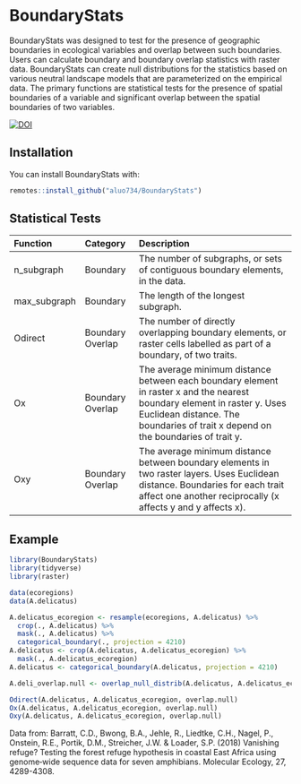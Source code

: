 
# BoundaryStats

BoundaryStats was designed to test for the presence of geographic
boundaries in ecological variables and overlap between such boundaries.
Users can calculate boundary and boundary overlap statistics with raster
data. BoundaryStats can create null distributions for the statistics
based on various neutral landscape models that are parameterized on the
empirical data. The primary functions are statistical tests for the
presence of spatial boundaries of a variable and significant overlap
between the spatial boundaries of two variables.

[![DOI](https://zenodo.org/badge/534683960.svg)](https://zenodo.org/badge/latestdoi/534683960)

## Installation

You can install BoundaryStats with:

``` r
remotes::install_github("aluo734/BoundaryStats")
```

## Statistical Tests

<table class="table table-striped table-hover table-condensed" style="margin-left: auto; margin-right: auto;">
<thead>
<tr>
<th style="text-align:left;">
Function
</th>
<th style="text-align:left;">
Category
</th>
<th style="text-align:left;">
Description
</th>
</tr>
</thead>
<tbody>
<tr>
<td style="text-align:left;">
n_subgraph
</td>
<td style="text-align:left;">
Boundary
</td>
<td style="text-align:left;">
The number of subgraphs, or sets of contiguous boundary elements, in the
data.
</td>
</tr>
<tr>
<td style="text-align:left;">
max_subgraph
</td>
<td style="text-align:left;">
Boundary
</td>
<td style="text-align:left;">
The length of the longest subgraph.
</td>
</tr>
<tr>
<td style="text-align:left;">
Odirect
</td>
<td style="text-align:left;">
Boundary Overlap
</td>
<td style="text-align:left;">
The number of directly overlapping boundary elements, or raster cells
labelled as part of a boundary, of two traits.
</td>
</tr>
<tr>
<td style="text-align:left;">
Ox
</td>
<td style="text-align:left;">
Boundary Overlap
</td>
<td style="text-align:left;">
The average minimum distance between each boundary element in raster x
and the nearest boundary element in raster y. Uses Euclidean distance.
The boundaries of trait x depend on the boundaries of trait y.
</td>
</tr>
<tr>
<td style="text-align:left;">
Oxy
</td>
<td style="text-align:left;">
Boundary Overlap
</td>
<td style="text-align:left;">
The average minimum distance between boundary elements in two raster
layers. Uses Euclidean distance. Boundaries for each trait affect one
another reciprocally (x affects y and y affects x).
</td>
</tr>
</tbody>
</table>

## Example

``` r
library(BoundaryStats)
library(tidyverse)
library(raster)

data(ecoregions)
data(A.delicatus)

A.delicatus_ecoregion <- resample(ecoregions, A.delicatus) %>%
  crop(., A.delicatus) %>%
  mask(., A.delicatus) %>%
  categorical_boundary(., projection = 4210)
A.delicatus <- crop(A.delicatus, A.delicatus_ecoregion) %>%
  mask(., A.delicatus_ecoregion)
A.delicatus <- categorical_boundary(A.delicatus, projection = 4210)

A.deli_overlap.null <- overlap_null_distrib(A.delicatus, A.delicatus_ecoregion, rand_both = F, x_cat = T, n_iterations = 100, projection = 4210, x_model = 'random_cluster')

Odirect(A.delicatus, A.delicatus_ecoregion, overlap.null)
Ox(A.delicatus, A.delicatus_ecoregion, overlap.null)
Oxy(A.delicatus, A.delicatus_ecoregion, overlap.null)
```

Data from: Barratt, C.D., Bwong, B.A., Jehle, R., Liedtke, C.H., Nagel,
P., Onstein, R.E., Portik, D.M., Streicher, J.W. & Loader, S.P. (2018)
Vanishing refuge? Testing the forest refuge hypothesis in coastal East
Africa using genome‐wide sequence data for seven amphibians. Molecular
Ecology, 27, 4289-4308.
